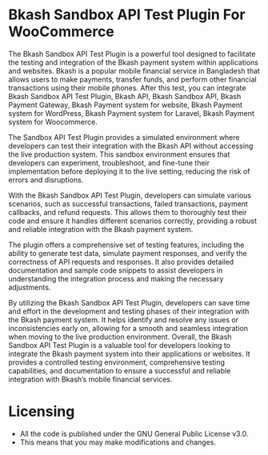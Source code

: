 # Bkash Sandbox API Test Plugin For WooCommerce
The Bkash Sandbox API Test Plugin is a powerful tool designed to facilitate the testing and integration of the Bkash payment system within applications and websites. Bkash is a popular mobile financial service in Bangladesh that allows users to make payments, transfer funds, and perform other financial transactions using their mobile phones. After this test, you can integrate Bkash Sandbox API Test Plugin, Bkash API, Bkash Sandbox API, Bkash Payment Gateway, Bkash Payment system for website, Bkash Payment system for WordPress, Bkash Payment system for Laravel, Bkash Payment system for Woocommerce.


The Sandbox API Test Plugin provides a simulated environment where developers can test their integration with the Bkash API without accessing the live production system. This sandbox environment ensures that developers can experiment, troubleshoot, and fine-tune their implementation before deploying it to the live setting, reducing the risk of errors and disruptions.


With the Bkash Sandbox API Test Plugin, developers can simulate various scenarios, such as successful transactions, failed transactions, payment callbacks, and refund requests. This allows them to thoroughly test their code and ensure it handles different scenarios correctly, providing a robust and reliable integration with the Bkash payment system.


The plugin offers a comprehensive set of testing features, including the ability to generate test data, simulate payment responses, and verify the correctness of API requests and responses. It also provides detailed documentation and sample code snippets to assist developers in understanding the integration process and making the necessary adjustments.


By utilizing the Bkash Sandbox API Test Plugin, developers can save time and effort in the development and testing phases of their integration with the Bkash payment system. It helps identify and resolve any issues or inconsistencies early on, allowing for a smooth and seamless integration when moving to the live production environment.
Overall, the Bkash Sandbox API Test Plugin is a valuable tool for developers looking to integrate the Bkash payment system into their applications or websites. It provides a controlled testing environment, comprehensive testing capabilities, and documentation to ensure a successful and reliable integration with Bkash’s mobile financial services.

# Licensing
* All the code is published under the GNU General Public License v3.0.
* This means that you may make modifications and changes.
